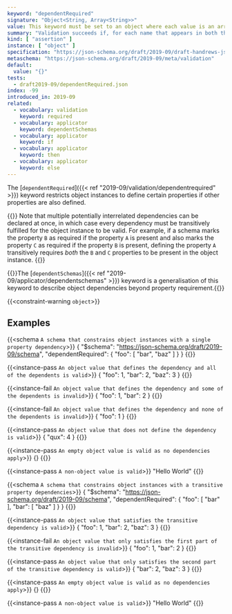 ```yaml
---
keyword: "dependentRequired"
signature: "Object<String, Array<String>>"
value: This keyword must be set to an object where each value is an array of unique strings
summary: "Validation succeeds if, for each name that appears in both the instance and as a name within this keyword's value, every item in the corresponding array is also the name of a property in the instance."
kind: [ "assertion" ]
instance: [ "object" ]
specification: "https://json-schema.org/draft/2019-09/draft-handrews-json-schema-validation-02#rfc.section.6.5.4"
metaschema: "https://json-schema.org/draft/2019-09/meta/validation"
default:
  value: "{}"
tests:
  - draft2019-09/dependentRequired.json
index: -99
introduced_in: 2019-09
related:
  - vocabulary: validation
    keyword: required
  - vocabulary: applicator
    keyword: dependentSchemas
  - vocabulary: applicator
    keyword: if
  - vocabulary: applicator
    keyword: then
  - vocabulary: applicator
    keyword: else
---
```


The [`dependentRequired`]({{< ref "2019-09/validation/dependentrequired" >}}) keyword restricts object instances to define certain
properties if other properties are also defined.

{{<common-pitfall>}} Note that multiple potentially interrelated dependencies
can be declared at once, in which case every dependency must be transitively
fulfilled for the object instance to be valid. For example, if a schema marks
the property `B` as required if the property `A` is present and also marks
the property `C` as required if the property `B` is present, defining the
property `A` transitively requires _both_ the `B` and `C` properties to be
present in the object instance.  {{</common-pitfall>}}

{{<learning-more>}}The [`dependentSchemas`]({{< ref
"2019-09/applicator/dependentschemas" >}}) keyword is a generalisation of this
keyword to describe object dependencies beyond property
requirement.{{</learning-more>}}

{{<constraint-warning `object`>}}

## Examples

{{<schema `A schema that constrains object instances with a single property dependency`>}}
{
  "$schema": "https://json-schema.org/draft/2019-09/schema",
  "dependentRequired": {
    "foo": [ "bar", "baz" ]
  }
}
{{</schema>}}

{{<instance-pass `An object value that defines the dependency and all of the dependents is valid`>}}
{ "foo": 1, "bar": 2, "baz": 3 }
{{</instance-pass>}}

{{<instance-fail `An object value that defines the dependency and some of the dependents is invalid`>}}
{ "foo": 1, "bar": 2 }
{{</instance-fail>}}

{{<instance-fail `An object value that defines the dependency and none of the dependents is invalid`>}}
{ "foo": 1 }
{{</instance-fail>}}

{{<instance-pass `An object value that does not define the dependency is valid`>}}
{ "qux": 4 }
{{</instance-pass>}}

{{<instance-pass `An empty object value is valid as no dependencies apply`>}}
{}
{{</instance-pass>}}

{{<instance-pass `A non-object value is valid`>}}
"Hello World"
{{</instance-pass>}}

{{<schema `A schema that constrains object instances with a transitive property dependencies`>}}
{
  "$schema": "https://json-schema.org/draft/2019-09/schema",
  "dependentRequired": {
    "foo": [ "bar" ],
    "bar": [ "baz" ]
  }
}
{{</schema>}}

{{<instance-pass `An object value that satisfies the transitive dependency is valid`>}}
{ "foo": 1, "bar": 2, "baz": 3 }
{{</instance-pass>}}

{{<instance-fail `An object value that only satisfies the first part of the transitive dependency is invalid`>}}
{ "foo": 1, "bar": 2 }
{{</instance-fail>}}

{{<instance-pass `An object value that only satisfies the second part of the transitive dependency is valid`>}}
{ "bar": 2, "baz": 3 }
{{</instance-pass>}}

{{<instance-pass `An empty object value is valid as no dependencies apply`>}}
{}
{{</instance-pass>}}

{{<instance-pass `A non-object value is valid`>}}
"Hello World"
{{</instance-pass>}}
